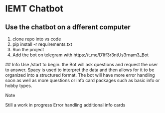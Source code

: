 # IEMT Chatbot
## Use the chatbot on a dfferent computer
<ol>
  <li>clone repo into vs code</li>
  <li>pip install -r requirements.txt</li>
  <li>Run the project</li>
  <li>Add the bot on telegram with https://t.me/D1ff3r3ntUs3rnam3_Bot</li>
</ol>
## Info
Use /start to begin.
the Bot will ask questions and request the user to answer. Spacy is used to interpret the data and then allows for it to be organized into a structured format.
The bot will have more error handling soon as well as more questions or info card packages such as basic info or hobby types.

>[!NOTE]
>Still a work in progress
>Error handling
>additional info cards
